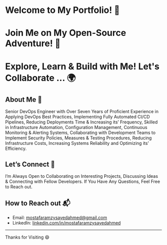 # Welcome to My Portfolio! 👋
# Join Me on My Open-Source Adventure! 🤝
# Explore, Learn & Build with Me! Let's Collaborate ... 🌍

## About Me 🚀

Senior DevOps Engineer with Over Seven Years of Proficient Experience in Applying DevOps Best Practices, Implementing Fully Automated CI/CD Pipelines, Reducing Deployments Time & Increasing its’ Frequency, Skilled in Infrastructure Automation, Configuration Management, Continuous Monitoring & Alerting Systems, Collaborating with Development Teams to Implement Security Policies, Measures & Testing Procedures, Reducing Infrastructure Costs, Increasing Systems Reliability and Optimizing its’ Efficiency.

## Let’s Connect 💬

I’m Always Open to Collaborating on Interesting Projects, Discussing Ideas & Connecting with Fellow Developers. If You Have Any Questions, Feel Free to Reach out.

## How to Reach out 📬

- Email: [mostafaramzysayedahmed@gmail.com](mailto:MostafaRamzySayedAhmed@gmail.com)
- LinkedIn: [linkedin.com/in/mostafaramzysayedahmed](https://www.linkedin.com/in/MostafaRamzySayedAhmed)

---

Thanks for Visiting 😄
